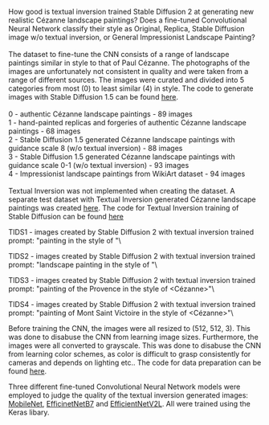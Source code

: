 
How good is textual inversion trained Stable Diffusion 2 at generating new realistic Cézanne landscape paintings? Does a fine-tuned Convolutional Neural Network classify their style as Original, Replica, Stable Diffusion image w/o textual inversion, or General Impressionist Landscape Painting? \
\
The dataset to fine-tune the CNN consists of a range of landscape paintings similar in style to that of Paul Cézanne. The photographs of the images are unfortunately not consistent in quality and were taken from a range of different sources. The images were curated and divided into 5 categories from most (0) to least similar (4) in style. The code to generate images with Stable Diffusion 1.5 can be found [here](https://github.com/dennis-fast/LFI_StableDiffusion/blob/main/Textual_Inversion_Metric/StableDiffusion1.5_image_generator.ipynb).\
\
0 - authentic Cézanne landscape paintings - 89 images\
1 - hand-painted replicas and forgeries of authentic Cézanne landscape paintings - 68 images\
2 - Stable Diffusion 1.5 generated Cézanne landscape paintings with guidance scale 8 (w/o textual inversion) - 88 images\
3 - Stable Diffusion 1.5 generated Cézanne landscape paintings with guidance scale 0-1 (w/o textual inversion) - 93 images\
4 - Impressionist landscape paintings from WikiArt dataset - 94 images\
\
Textual Inversion was not implemented when creating the dataset. A separate test dataset with Textual Inversion generated Cézanne landscape paintings was created [here](https://github.com/dennis-fast/LFI_StableDiffusion/blob/main/Textual_Inversion_Metric/StableDiffusion2_textual_inversion_image_generator.ipynb). The code for Textual Inversion training of Stable Diffusion can be found [here](https://github.com/dennis-fast/LFI_StableDiffusion/blob/main/Textual_Inversion_Metric/StableDiffusion2_textual_inversion_training.ipynb)

TIDS1 - images created by Stable Diffusion 2 with textual inversion trained prompt: "painting in the style of <Cezanne>"\

TIDS2 - images created by Stable Diffusion 2 with textual inversion trained prompt: "landscape painting in the style of <Cezanne>"\

TIDS3 - images created by Stable Diffusion 2 with textual inversion trained prompt: "painting of the Provence in the style of <Cézanne>"\

TIDS4 - images created by Stable Diffusion 2 with textual inversion trained prompt: "painting of Mont Saint Victoire in the style of <Cézanne>"\

Before training the CNN, the images were all resized to (512, 512, 3). This was done to disabuse the CNN from learning image sizes. Furthermore, the images were all converted to grayscale. This was done to disabuse the CNN from learning color schemes, as color is difficult to grasp consistently for cameras and depends on lighting etc.. The code for data preparation can be found [here](https://github.com/dennis-fast/LFI_StableDiffusion/blob/main/Textual_Inversion_Metric/Data%20Cleaning.ipynb).

Three different fine-tuned Convolutional Neural Network models were employed to judge the quality of the textual inversion generated images: [MobileNet](https://github.com/dennis-fast/LFI_StableDiffusion/blob/main/Textual_Inversion_Metric/Cezanne_MobileNet.ipynb), [EfficinetNetB7](https://github.com/dennis-fast/LFI_StableDiffusion/blob/main/Textual_Inversion_Metric/Cezanne_efficientnetb7.ipynb) and [EfficientNetV2L](https://github.com/dennis-fast/LFI_StableDiffusion/blob/main/Textual_Inversion_Metric/Cezanne_efficientnetv2l.ipynb). All were trained using the Keras libary.
   
